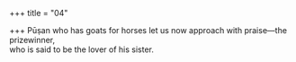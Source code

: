 +++
title = "04"

+++
Pūṣan who has goats for horses let us now approach with praise—the  prizewinner,  
who is said to be the lover of his sister.  